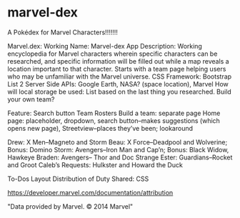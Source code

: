 # marvel-dex
A Pokédex for Marvel Characters!!!!!!!


Marvel.dex: 
Working Name: Marvel-dex
App Description: Working encyclopedia for Marvel characters wherein specific characters can be researched, and specific information will be filled out while a map reveals a location important to that character. Starts with a team page helping users who may be unfamiliar with the Marvel universe.
CSS Framework: Bootstrap
List 2 Server Side APIs: Google Earth, NASA? (space location), Marvel
How will local storage be used: List based on the last thing you researched. Build your own team? 

Feature:
Search button
Team Rosters
Build a team: separate page
Home page: placeholder, dropdown, search button–makes suggestions (which opens new page),
Streetview–places they’ve been; lookaround 

Drew: X Men–Magneto and Storm
Beau: X Force–Deadpool and Wolverine; Bonus: Domino
Storm: Avengers–Iron Man and Cap’n; Bonus: Black Widow, Hawkeye
Braden: Avengers– Thor and Doc Strange
Ester: Guardians–Rocket and Groot
Caleb’s Requests: Hulkster and Howard the Duck

To-Dos
Layout
Distribution of Duty
Shared: CSS


https://developer.marvel.com/documentation/attribution
<!-- Add to every page -->
"Data provided by Marvel. © 2014 Marvel"




